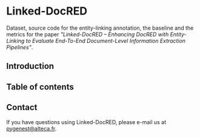 # Linked-DocRED

Dataset, source code for the entity-linking annotation, the baseline and the metrics for the paper *"Linked-DocRED – Enhancing DocRED with Entity-Linking to Evaluate End-To-End Document-Level Information Extraction Pipelines"*.

## Introduction


## Table of contents


## Contact

If you have questions using Linked-DocRED, please e-mail us at pygenest@alteca.fr.